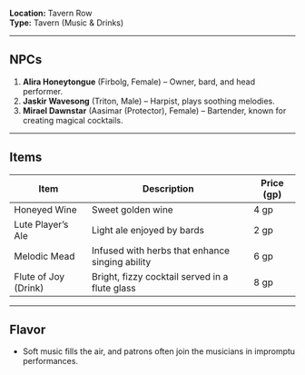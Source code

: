 **Location:** Tavern Row  
**Type:** Tavern (Music & Drinks)

---

## NPCs

1. **Alira Honeytongue** (Firbolg, Female) – Owner, bard, and head performer.
2. **Jaskir Wavesong** (Triton, Male) – Harpist, plays soothing melodies.
3. **Mirael Dawnstar** (Aasimar (Protector), Female) – Bartender, known for creating magical cocktails.

---

## Items

|Item|Description|Price (gp)|
|---|---|---|
|Honeyed Wine|Sweet golden wine|4 gp|
|Lute Player’s Ale|Light ale enjoyed by bards|2 gp|
|Melodic Mead|Infused with herbs that enhance singing ability|6 gp|
|Flute of Joy (Drink)|Bright, fizzy cocktail served in a flute glass|8 gp|

---

## Flavor

- Soft music fills the air, and patrons often join the musicians in impromptu performances.